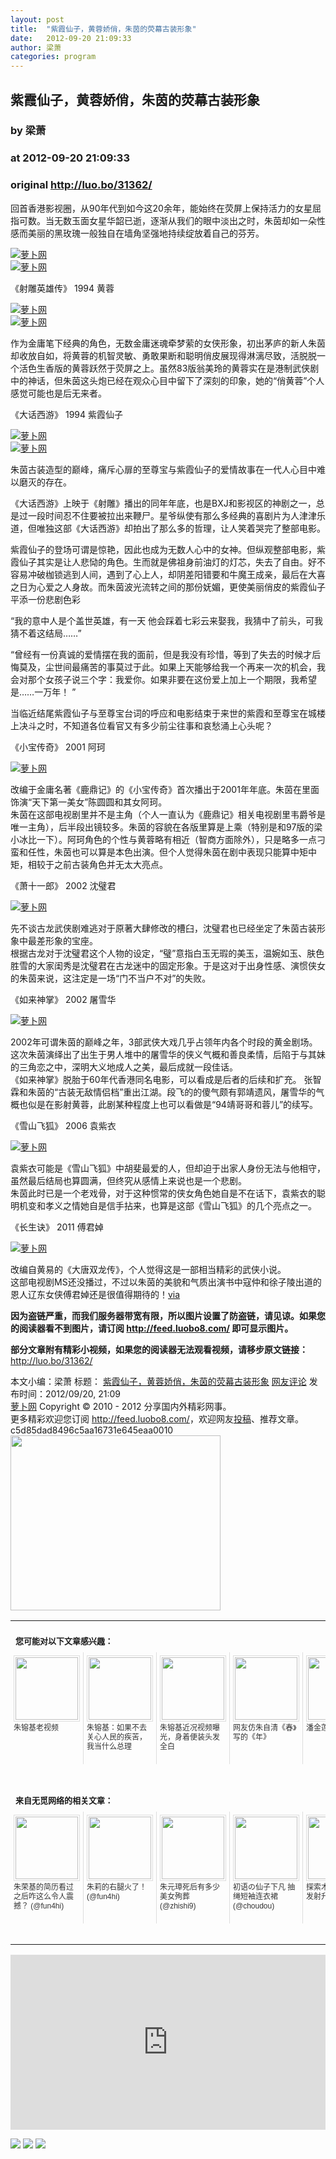 ```yaml
---
layout: post
title:  "紫霞仙子，黄蓉娇俏，朱茵的荧幕古装形象"
date:   2012-09-20 21:09:33
author: 梁萧
categories: program
---
```


## 紫霞仙子，黄蓉娇俏，朱茵的荧幕古装形象
### by 梁萧
### at 2012-09-20 21:09:33
### original <http://luo.bo/31362/>

<p>回首香港影视圈，从90年代到如今这20余年，能始终在荧屏上保持活力的女星屈指可数。当无数玉面女星华韶已逝，逐渐从我们的眼中淡出之时，朱茵却如一朵性感而美丽的黑玫瑰一般独自在墙角坚强地持续绽放着自己的芬芳。</p><p><a title="萝卜网" href="http://dulei.si/files/2012/09/20/88893b5aac730b97e2945940d085d1e4.jpg"><img src="http://dulei.si/files/2012/09/20/88893b5aac730b97e2945940d085d1e4.jpg" alt="萝卜网" title="萝卜网" border="0"></a><br> <a title="萝卜网" href="http://dulei.si/files/2012/09/20/4a3fc41b2e6490771d86c82f1d95a1ee.jpg"><img src="http://dulei.si/files/2012/09/20/4a3fc41b2e6490771d86c82f1d95a1ee.jpg" alt="萝卜网" title="萝卜网" border="0"></a></p><p>《射雕英雄传》  1994  黄蓉</p><p><a title="萝卜网" href="http://dulei.si/files/2012/09/20/9580896bcdefb0c7d7fd978992dbf202.jpg"><img src="http://dulei.si/files/2012/09/20/9580896bcdefb0c7d7fd978992dbf202.jpg" alt="萝卜网" title="萝卜网" border="0"></a><br> <a title="萝卜网" href="http://dulei.si/files/2012/09/20/d3f8085b0524552498f6aa5b73d125f2.jpg"><img src="http://dulei.si/files/2012/09/20/d3f8085b0524552498f6aa5b73d125f2.jpg" alt="萝卜网" title="萝卜网" border="0"></a></p><p>作为金庸笔下经典的角色，无数金庸迷魂牵梦萦的女侠形象，初出茅庐的新人朱茵却收放自如，将黄蓉的机智灵敏、勇敢果断和聪明俏皮展现得淋漓尽致，活脱脱一个活色生香版的黄蓉跃然于荧屏之上。虽然83版翁美玲的黄蓉实在是港制武侠剧中的神话，但朱茵这头炮已经在观众心目中留下了深刻的印象，她的“俏黄蓉”个人感觉可能也是后无来者。</p><p>《大话西游》   1994   紫霞仙子</p><p><a title="萝卜网" href="http://dulei.si/files/2012/09/20/ea7358b70b5bd9b6990a81f2e515341c.jpg"><img src="http://dulei.si/files/2012/09/20/ea7358b70b5bd9b6990a81f2e515341c.jpg" alt="萝卜网" title="萝卜网" border="0"></a><br> <a title="萝卜网" href="http://dulei.si/files/2012/09/20/0b4f86d8832abef41b7e6b8243915dfe.jpg"><img src="http://dulei.si/files/2012/09/20/0b4f86d8832abef41b7e6b8243915dfe.jpg" alt="萝卜网" title="萝卜网" border="0"></a></p><p>朱茵古装造型的巅峰，痛斥心扉的至尊宝与紫霞仙子的爱情故事在一代人心目中难以磨灭的存在。</p><p>《大话西游》上映于《射雕》播出的同年年底，也是BXJ和影视区的神剧之一，总是过一段时间忍不住要被拉出来鞭尸。星爷纵使有那么多经典的喜剧片为人津津乐道，但唯独这部《大话西游》却拍出了那么多的哲理，让人笑着哭完了整部电影。</p><p>紫霞仙子的登场可谓是惊艳，因此也成为无数人心中的女神。但纵观整部电影，紫霞仙子其实是让人悲恸的角色。生而就是佛祖身前油灯的灯芯，失去了自由。好不容易冲破枷锁逃到人间，遇到了心上人，却阴差阳错要和牛魔王成亲，最后在大喜之日为心爱之人身故。而朱茵波光流转之间的那份妩媚，更使美丽俏皮的紫霞仙子平添一份悲剧色彩</p><p>“我的意中人是个盖世英雄，有一天 他会踩着七彩云来娶我，我猜中了前头，可我猜不着这结局……”</p><p>“曾经有一份真诚的爱情摆在我的面前，但是我没有珍惜，等到了失去的时候才后悔莫及，尘世间最痛苦的事莫过于此。如果上天能够给我一个再来一次的机会，我会对那个女孩子说三个字：我爱你。如果非要在这份爱上加上一个期限，我希望是……一万年！ ”</p><p>当临近结尾紫霞仙子与至尊宝台词的呼应和电影结束于来世的紫霞和至尊宝在城楼上决斗之时，不知道各位看官又有多少前尘往事和哀愁涌上心头呢？</p><p>《小宝传奇》    2001  阿珂</p><p><a title="萝卜网" href="http://dulei.si/files/2012/09/20/ec0384a4585f58c29b720e2e77d3f412.jpg"><img src="http://dulei.si/files/2012/09/20/ec0384a4585f58c29b720e2e77d3f412.jpg" alt="萝卜网" title="萝卜网" border="0"></a></p><p>改编于金庸名著《鹿鼎记》的《小宝传奇》首次播出于2001年年底。朱茵在里面饰演“天下第一美女”陈圆圆和其女阿珂。<br> 朱茵在这部电视剧里并不是主角（个人一直认为《鹿鼎记》相关电视剧里韦爵爷是唯一主角），后半段出镜较多。朱茵的容貌在各版里算是上乘（特别是和97版的梁小冰比一下）。阿珂角色的个性与黄蓉略有相近（智商方面除外），只是略多一点刁蛮和任性，朱茵也可以算是本色出演。但个人觉得朱茵在剧中表现只能算中矩中矩，相较于之前古装角色并无太大亮点。</p><p>《萧十一郎》    2002  沈璧君</p><p><a title="萝卜网" href="http://dulei.si/files/2012/09/20/b26ba62c0f259bdfc9e827e8964b7464.jpg"><img src="http://dulei.si/files/2012/09/20/b26ba62c0f259bdfc9e827e8964b7464.jpg" alt="萝卜网" title="萝卜网" border="0"></a></p><p>先不谈古龙武侠剧难逃对于原著大肆修改的槽臼，沈璧君也已经坐定了朱茵古装形象中最差形象的宝座。<br> 根据古龙对于沈璧君这个人物的设定，“璧”意指白玉无瑕的美玉，温婉如玉、肤色胜雪的大家闺秀是沈璧君在古龙迷中的固定形象。于是这对于出身性感、演惯侠女的朱茵来说，这注定是一场“门不当户不对”的失败。</p><p>《如来神掌》    2002  屠雪华</p><p><a title="萝卜网" href="http://dulei.si/files/2012/09/20/cd00ff466f9c42131ef9febfb368646a.jpg"><img src="http://dulei.si/files/2012/09/20/cd00ff466f9c42131ef9febfb368646a.jpg" alt="萝卜网" title="萝卜网" border="0"></a></p><p>2002年可谓朱茵的巅峰之年，3部武侠大戏几乎占领年内各个时段的黄金剧场。<br> 这次朱茵演绎出了出生于男人堆中的屠雪华的侠义气概和善良柔情，后陷于与其妹的三角恋之中，深明大义地成人之美，最后成就一段佳话。<br> 《如来神掌》脱胎于60年代香港同名电影，可以看成是后者的后续和扩充。 张智霖和朱茵的“古装无敌情侣档”重出江湖。段飞的的傻气颇有郭靖遗风，屠雪华的气概也似是在影射黄蓉，此剧某种程度上也可以看做是“94靖哥哥和蓉儿”的续写。</p><p>《雪山飞狐》    2006  袁紫衣</p><p><a title="萝卜网" href="http://dulei.si/files/2012/09/20/b627c7c87987bb36727afc1a9f37eac7.jpg"><img src="http://dulei.si/files/2012/09/20/b627c7c87987bb36727afc1a9f37eac7.jpg" alt="萝卜网" title="萝卜网" border="0"></a></p><p>袁紫衣可能是《雪山飞狐》中胡斐最爱的人，但却迫于出家人身份无法与他相守，虽然最后结局也算圆满，但终究从感情上来说也是一个悲剧。<br> 朱茵此时已是一个老戏骨，对于这种惯常的侠女角色她自是不在话下，袁紫衣的聪明机变和孝义之情她自是信手拈来，也算是这部《雪山飞狐》的几个亮点之一。</p><p>《长生诀》      2011  傅君婥</p><p><a title="萝卜网" href="http://dulei.si/files/2012/09/20/4475f0495f41f4e05b59b591e8264a11.jpg"><img src="http://dulei.si/files/2012/09/20/4475f0495f41f4e05b59b591e8264a11.jpg" alt="萝卜网" title="萝卜网" border="0"></a></p><p>改编自黄易的《大唐双龙传》，个人觉得这是一部相当精彩的武侠小说。<br> 这部电视剧MS还没播过，不过以朱茵的美貌和气质出演书中寇仲和徐子陵出道的恩人辽东女侠傅君婥还是很值得期待的！<a href="http://bbs.hupu.com/4333178.html">via</a></p><p><strong>因为盗链严重，而我们服务器带宽有限，所以图片设置了防盗链，请见谅。如果您的阅读器看不到图片，请订阅 <a href="http://feed.luobo8.com/">http://feed.luobo8.com/</a> 即可显示图片。</strong></p><p><strong>部分文章附有精彩小视频，如果您的阅读器无法观看视频，请移步原文链接：</strong> <a href="http://luo.bo/31362/" title="紫霞仙子，黄蓉娇俏，朱茵的荧幕古装形象">http://luo.bo/31362/</a></p> 本文小编：梁萧 标题： <a href="http://luo.bo/31362/" title="紫霞仙子，黄蓉娇俏，朱茵的荧幕古装形象">紫霞仙子，黄蓉娇俏，朱茵的荧幕古装形象</a> <a href="http://luo.bo/31362/#comments" title="to the comments">网友评论</a> 发布时间：2012/09/20, 21:09 <br> <a href="http://luo.bo/" title="萝卜网 - 人人都是艺术家">萝卜网</a> Copyright © 2010 - 2012 分享国内外精彩网事。<br> 更多精彩欢迎您订阅 <a href="http://feed.luobo8.com/">http://feed.luobo8.com/</a>，欢迎网友<a href="http://luo.bo/delivery/">投稿</a>、推荐文章。<br> c5d85dad8496c5aa16731e645eaa0010<br><a href="http://s.click.taobao.com/t_9?p=mm_11009023_2276368_9074249&amp;l=http%3A%2F%2Fmall.taobao.com%2F&amp;eventid=101766"><img src="http://a.tbcdn.cn/apps/med/www/images/pub/tmall/336x280.jpg" width="336px" height="280px" border="0"></a><br><table cellspacing="0" cellpadding="3" border="0" style="clear:both"><tr><td colspan="5"><b><font size="-1" style="display:block!important;padding:20px 0 5px!important">您可能对以下文章感兴趣：</font></b></td></tr><tr><td width="106" valign="top" style="padding:5px!important;margin:0!important"> <a title="朱镕基老视频" style="text-decoration:none!important" href="http://app.wumii.com/ext/redirect?url=http%3A%2F%2Fluo.bo%2F11845%2F&amp;from=http%3A%2F%2Fluo.bo%2F31362%2F"> <img style="margin:0!important;padding:2px!important;border:1px solid #dddddd!important;width:100px!important;height:100px!important" src="http://static.wumii.cn/site_images/2012/08/09/40124318.jpg" width="100px" height="100px"><br> <font size="-1" color="#333333" style="display:block!important;line-height:15px!important;width:106px!important;font:12px/15px arial!important;height:60px!important;margin:3px 0 0 0!important;padding:0!important;overflow:hidden!important">朱镕基老视频</font> </a></td><td width="106" valign="top" style="padding:5px!important;margin:0!important;border-left:1px solid #dddddd!important"> <a title="朱镕基：如果不去关心人民的疾苦，我当什么总理" style="text-decoration:none!important" href="http://app.wumii.com/ext/redirect?url=http%3A%2F%2Fluo.bo%2F13711%2F&amp;from=http%3A%2F%2Fluo.bo%2F31362%2F"> <img style="margin:0!important;padding:2px!important;border:1px solid #dddddd!important;width:100px!important;height:100px!important" src="http://static.wumii.cn/site_images/2012/08/10/40235894.jpg" width="100px" height="100px"><br> <font size="-1" color="#333333" style="display:block!important;line-height:15px!important;width:106px!important;font:12px/15px arial!important;height:60px!important;margin:3px 0 0 0!important;padding:0!important;overflow:hidden!important">朱镕基：如果不去关心人民的疾苦，我当什么总理</font> </a></td><td width="106" valign="top" style="padding:5px!important;margin:0!important;border-left:1px solid #dddddd!important"> <a title="朱镕基近况视频曝光，身着便装头发全白" style="text-decoration:none!important" href="http://app.wumii.com/ext/redirect?url=http%3A%2F%2Fluo.bo%2F6963%2F&amp;from=http%3A%2F%2Fluo.bo%2F31362%2F"> <img style="margin:0!important;padding:2px!important;border:1px solid #dddddd!important;width:100px!important;height:100px!important" src="http://static.wumii.cn/site_images/2012/08/09/39961582.jpg" width="100px" height="100px"><br> <font size="-1" color="#333333" style="display:block!important;line-height:15px!important;width:106px!important;font:12px/15px arial!important;height:60px!important;margin:3px 0 0 0!important;padding:0!important;overflow:hidden!important">朱镕基近况视频曝光，身着便装头发全白</font> </a></td><td width="106" valign="top" style="padding:5px!important;margin:0!important;border-left:1px solid #dddddd!important"> <a title="网友仿朱自清《春》写的《年》" style="text-decoration:none!important" href="http://app.wumii.com/ext/redirect?url=http%3A%2F%2Fluo.bo%2F4130%2F&amp;from=http%3A%2F%2Fluo.bo%2F31362%2F"> <img style="margin:0!important;padding:2px!important;border:1px solid #dddddd!important;width:100px!important;height:100px!important" src="http://static.wumii.cn/site_images/2012/08/09/39992372.jpg" width="100px" height="100px"><br> <font size="-1" color="#333333" style="display:block!important;line-height:15px!important;width:106px!important;font:12px/15px arial!important;height:60px!important;margin:3px 0 0 0!important;padding:0!important;overflow:hidden!important">网友仿朱自清《春》写的《年》</font> </a></td><td width="106" valign="top" style="padding:5px!important;margin:0!important;border-left:1px solid #dddddd!important"> <a title="潘金莲是朱大郎的" style="text-decoration:none!important" href="http://app.wumii.com/ext/redirect?url=http%3A%2F%2Fluo.bo%2F31144%2F&amp;from=http%3A%2F%2Fluo.bo%2F31362%2F"> <img style="margin:0!important;padding:2px!important;border:1px solid #dddddd!important;width:100px!important;height:100px!important" src="http://static.wumii.cn/site_images/2012/09/17/49474163.jpg" width="100px" height="100px"><br> <font size="-1" color="#333333" style="display:block!important;line-height:15px!important;width:106px!important;font:12px/15px arial!important;height:60px!important;margin:3px 0 0 0!important;padding:0!important;overflow:hidden!important">潘金莲是朱大郎的</font> </a></td></tr> <td><br><tr><td colspan="5"><b><font size="-1" style="display:block!important;padding:20px 0 5px!important">来自无觅网络的相关文章：</font></b></td></tr><tr><td width="106" valign="top" style="padding:5px!important;margin:0!important"> <a title="朱荣基的简历看过之后咋这么令人震撼？" style="text-decoration:none!important" href="http://app.wumii.com/ext/redirect?url=http%3A%2F%2Ffun4hi.com%2F9099&amp;from=http%3A%2F%2Fluo.bo%2F31362%2F"> <img style="margin:0!important;padding:2px!important;border:1px solid #dddddd!important;width:100px!important;height:100px!important" src="http://static.wumii.cn/site_images/2011/09/01/26839024.jpg" width="100px" height="100px"><br> <font size="-1" color="#333333" style="display:block!important;line-height:15px!important;width:106px!important;font:12px/15px arial!important;height:60px!important;margin:3px 0 0 0!important;padding:0!important;overflow:hidden!important">朱荣基的简历看过之后咋这么令人震撼？ (@fun4hi)</font> </a></td><td width="106" valign="top" style="padding:5px!important;margin:0!important;border-left:1px solid #dddddd!important"> <a title="朱莉的右腿火了！" style="text-decoration:none!important" href="http://app.wumii.com/ext/redirect?url=http%3A%2F%2Ffun4hi.com%2F17746&amp;from=http%3A%2F%2Fluo.bo%2F31362%2F"> <img style="margin:0!important;padding:2px!important;border:1px solid #dddddd!important;width:100px!important;height:100px!important" src="http://static.wumii.cn/site_images/2012/03/03/16449486.jpg" width="100px" height="100px"><br> <font size="-1" color="#333333" style="display:block!important;line-height:15px!important;width:106px!important;font:12px/15px arial!important;height:60px!important;margin:3px 0 0 0!important;padding:0!important;overflow:hidden!important">朱莉的右腿火了！ (@fun4hi)</font> </a></td><td width="106" valign="top" style="padding:5px!important;margin:0!important;border-left:1px solid #dddddd!important"> <a title="朱元璋死后有多少美女殉葬" style="text-decoration:none!important" href="http://app.wumii.com/ext/redirect?url=http%3A%2F%2Fzhishi9.com%2Fkaogulishi%2F20120109%2F13260735192433.html&amp;from=http%3A%2F%2Fluo.bo%2F31362%2F"> <img style="margin:0!important;padding:2px!important;border:1px solid #dddddd!important;width:100px!important;height:100px!important" src="http://static.wumii.cn/site_images/2012/01/09/13658265.jpg" width="100px" height="100px"><br> <font size="-1" color="#333333" style="display:block!important;line-height:15px!important;width:106px!important;font:12px/15px arial!important;height:60px!important;margin:3px 0 0 0!important;padding:0!important;overflow:hidden!important">朱元璋死后有多少美女殉葬 (@zhishi9)</font> </a></td><td width="106" valign="top" style="padding:5px!important;margin:0!important;border-left:1px solid #dddddd!important"> <a title="初语の仙子下凡 抽绳短袖连衣裙" style="text-decoration:none!important" href="http://app.wumii.com/ext/redirect?url=http%3A%2F%2Fwww.choudou.com%2Farchives%2F124&amp;from=http%3A%2F%2Fluo.bo%2F31362%2F"> <img style="margin:0!important;padding:2px!important;border:1px solid #dddddd!important;width:100px!important;height:100px!important" src="http://static.wumii.cn/site_images/2012/09/16/49258054.jpg" width="100px" height="100px"><br> <font size="-1" color="#333333" style="display:block!important;line-height:15px!important;width:106px!important;font:12px/15px arial!important;height:60px!important;margin:3px 0 0 0!important;padding:0!important;overflow:hidden!important">初语の仙子下凡 抽绳短袖连衣裙 (@choudou)</font> </a></td><td width="106" valign="top" style="padding:5px!important;margin:0!important;border-left:1px solid #dddddd!important"> <a title="探索木星 朱诺号5日发射升空" style="text-decoration:none!important" href="http://app.wumii.com/ext/redirect?url=http%3A%2F%2Fyun.im%2Fyunseo%2F13894.html&amp;from=http%3A%2F%2Fluo.bo%2F31362%2F"> <img style="margin:0!important;padding:2px!important;border:1px solid #dddddd!important;width:100px!important;height:100px!important" src="http://static.wumii.cn/site_images/2011/09/15/31086326.jpg" width="100px" height="100px"><br> <font size="-1" color="#333333" style="display:block!important;line-height:15px!important;width:106px!important;font:12px/15px arial!important;height:60px!important;margin:3px 0 0 0!important;padding:0!important;overflow:hidden!important">探索木星 朱诺号5日发射升空 (@yun)</font> </a></td></tr><tr><td colspan="5" align="right"> <a style="text-decoration:none!important" href="http://www.wumii.com/widget/relatedItems" title="无觅相关文章插件"> <font size="-1" color="#bbbbbb" style="display:block!important;font-family:arial!important;padding:5px 0!important;font-size:12px!important;color:#bbb!important">无觅</font> </a></td></tr></td></table><p><iframe src="http://feedads.g.doubleclick.net/~ah/f/7sv1ooo89v8jfelhdjk8plpa64/300/250?ca=1&amp;fh=280#http%3A%2F%2Fluo.bo%2F31362%2F" width="100%" height="280" frameborder="0" scrolling="no" marginwidth="0" marginheight="0"></iframe></p><div>
<a href="http://feeds.feedburner.com/~ff/tamd?a=n5E2BympSj4:tLSef3zB8A4:yIl2AUoC8zA"><img src="http://feeds.feedburner.com/~ff/tamd?d=yIl2AUoC8zA" border="0"></a> <a href="http://feeds.feedburner.com/~ff/tamd?a=n5E2BympSj4:tLSef3zB8A4:qj6IDK7rITs"><img src="http://feeds.feedburner.com/~ff/tamd?d=qj6IDK7rITs" border="0"></a> <a href="http://feeds.feedburner.com/~ff/tamd?a=n5E2BympSj4:tLSef3zB8A4:-BTjWOF_DHI"><img src="http://feeds.feedburner.com/~ff/tamd?i=n5E2BympSj4:tLSef3zB8A4:-BTjWOF_DHI" border="0"></a>
</div>